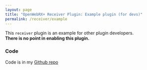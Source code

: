 ```yaml
---
layout: page
title: "OpenWebRX+ Receiver Plugin: Example plugin (for devs)"
permalink: /receiver/example
---
```


This `receiver` plugin is an example for other plugin developers.  
**There is no point in enabling this plugin.**

### Code

Code is in my [Github repo](https://github.com/0xAF/openwebrxplus-plugins/tree/main/receiver/example)
